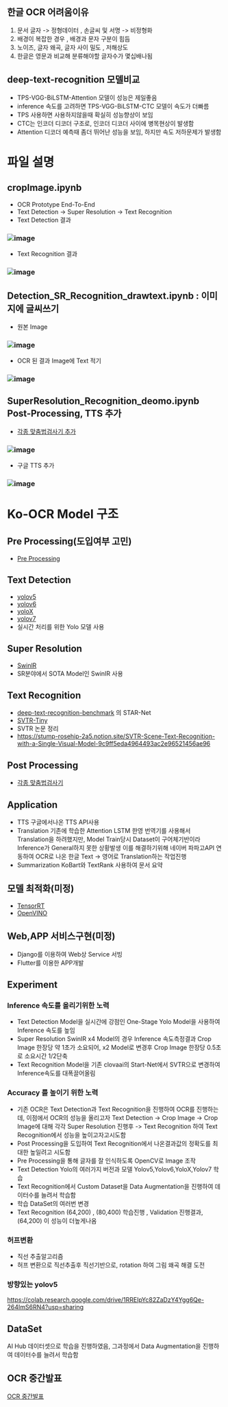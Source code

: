 ## 한글 OCR 어려움이유
1. 문서 글자 -> 정형데이터 , 손글씨 및 서명 -> 비정형화
2. 배경이 복잡한 경우 , 배경과 문자 구분이 힘듬
3. 노이즈, 글자 왜곡, 글자 사이 밀도 , 저해상도 
4. 한글은 영문과 비교해 분류해야할 글자수가 몇십배나됨

## deep-text-recognition 모델비교
- TPS-VGG-BiLSTM-Attention 모델이 성능은 제일좋음
- inference 속도를 고려하면 TPS-VGG-BiLSTM-CTC 모델이 속도가 더빠름
- TPS 사용하면 사용하지않을때 확실히 성능향상이 보임
- CTC는 인코더 디코더 구조로, 인코더 디코더 사이에 병목현상이 발생함
- Attention 디코더 예측때 좀더 뛰어난 성능을 보임, 하지만 속도 저하문제가 발생함
# 파일 설명
## cropImage.ipynb 
- OCR Prototype End-To-End
- Text Detection -> Super Resolution -> Text Recognition
- Text Detection 결과 
### ![image](https://user-images.githubusercontent.com/54635552/177793143-e32f5b45-6706-40f6-82bc-b71492398c1a.png)
- Text Recognition 결과 
### ![image](https://user-images.githubusercontent.com/54635552/177793476-46d9b2d6-8a11-456e-8d71-edfe79b692e2.png)


## Detection_SR_Recognition_drawtext.ipynb : 이미지에 글씨쓰기
- 원본 Image
### ![image](https://user-images.githubusercontent.com/54635552/177794178-4d481211-aef5-4f8a-a341-00dbe05e7391.png)
- OCR 된 결과 Image에 Text 적기
### ![image](https://user-images.githubusercontent.com/54635552/177794282-a0dc297c-68f7-40d9-b892-997b136b532d.png)


## SuperResolution_Recognition_deomo.ipynb Post-Processing, TTS 추가
- <a href="https://www.notion.so/Post-Processing-f8d9e4022d844ab99c88ea2103eb45b6">각종 맞춤법검사기 추가</a>
### ![image](https://user-images.githubusercontent.com/54635552/177795444-a669f0b1-b309-41ca-a5da-d1bce81284e1.png)

- 구글 TTS 추가
### ![image](https://user-images.githubusercontent.com/54635552/177795345-4ae24ac1-8454-46b4-981d-c3eb5dfca092.png)


# Ko-OCR Model 구조

## Pre Processing(도입여부 고민)
- <a href="https://stump-rosehip-2a5.notion.site/Pre-Processing-5f15da1c3b554b8bb9108671d457e19f">Pre Processing</a>

## Text Detection
- <a href="https://github.com/ultralytics/yolov5">yolov5</a>
- <a href="https://github.com/meituan/YOLOv6">yolov6</a>
- <a href="https://github.com/Megvii-BaseDetection/YOLOX">yoloX</a>
- <a href="https://github.com/jinfagang/yolov7">yolov7</a>
- 실시간 처리를 위한 Yolo 모델 사용

## Super Resolution
- <a href="https://github.com/jingyunliang/swinir">SwinlR</a>
- SR분야에서 SOTA Model인 SwinIR 사용

## Text Recognition
- <a href="https://github.com/clovaai/deep-text-recognition-benchmark">deep-text-recognition-benchmark</a> 의 STAR-Net
- <a href="https://github.com/PaddlePaddle/PaddleOCR?utm_source=catalyzex.com">SVTR-Tiny</a>
- SVTR 논문 정리 
- https://stump-rosehip-2a5.notion.site/SVTR-Scene-Text-Recognition-with-a-Single-Visual-Model-9c9ff5eda4964493ac2e96521456ae96

## Post Processing
- <a href="https://www.notion.so/Post-Processing-f8d9e4022d844ab99c88ea2103eb45b6">각종 맞춤법검사기</a>

## Application
- TTS 
구글에서나온 TTS API사용
- Translation
기존에 학습한 Attention LSTM 한영 번역기를 사용해서 Translation을 하려했지만, Model Train당시 Dataset이 구어체기반이라 Inference가 General하지 못한 상황발생
이를 해결하기위해 네이버 파파고API 연동하여 OCR로 나온 한글 Text -> 영어로 Translation하는 작업진행
- Summarization
KoBart와 TextRank 사용하여 문서 요약

## 모델 최적화(미정)
- <a href="https://stump-rosehip-2a5.notion.site/TensorRT-144ae215503b4392918220334052b719">TensorRT</a>
- <a href="https://stump-rosehip-2a5.notion.site/OpenVINO-0301abbce9144c74bd2b8b99861227d4">OpenVINO</a>

## Web,APP 서비스구현(미정)
- Django를 이용하여 Web상 Service 서빙
- Flutter를 이용한 APP개발

## Experiment
### Inference 속도를 올리기위한 노력
- Text Detection Model을 실시간에 강점인 One-Stage Yolo Model을 사용하여 Inference 속도를 높임
- Super Resolution SwinIR x4 Model의 경우 Inference 속도측정결과 Crop Image 한장당 약 1초가 소요되어, x2 Model로 변경후 Crop Image 한장당 0.5초로 소요시간 1/2단축
- Text Recognition Model을 기존 clovaai의 Start-Net에서 SVTR으로 변경하여 Inference속도를 대폭끌어올림

### Accuracy 를 높이기 위한 노력
- 기존 OCR은 Text Detection과 Text Recognition을 진행하여 OCR를 진행하는데, 이점에서 OCR의 성능을 올리고자
Text Detection -> Crop Image -> Crop Image에 대해 각각 Super Resolution 진행후 -> Text Recognition 하여 Text Recognition에서 성능을 높이고자고시도함
- Post Processing을 도입하여 Text Recognition에서 나온결과값의 정확도를 최대한 높일려고 시도함
- Pre Processing을 통해 글자를 잘 인식하도록 OpenCV로 Image 조작
- Text Detection Yolo의 여러가지 버전과 모델 Yolov5,Yolov6,YoloX,Yolov7 학습
- Text Recognition에서 Custom Dataset을 Data Augmentation을 진행하여 데이터수를 늘려서 학습함
- 학습 DataSet의 여러번 변경
- Text Recognition (64,200) , (80,400) 학습진행 , Validation 진행결과, (64,200) 이 성능이 더높게나옴

### 허프변환
- 직선 추출알고리즘
- 허프 변환으로 직선추출후 직선기반으로, rotation 하여 그림 왜곡 해결 도전

### 방향있는 yolov5
https://colab.research.google.com/drive/1RREIpYc82ZaDzY4Ygg6Qe-264ImS6RN4?usp=sharing


## DataSet
AI Hub 데이터셋으로 학습을 진행하였음, 그과정에서 Data Augmentation을 진행하여 데이터수를 늘려서 학습함


## OCR 중간발표
<a href='https://drive.google.com/file/d/14pOC7oEOa-aPtJ2tu9V77lSOPaSegUU3/view?usp=sharing'>OCR 중간발표</a>
